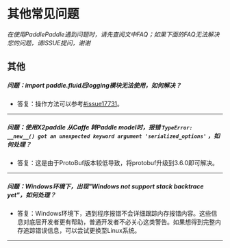 # 其他常见问题


*在使用PaddlePaddle遇到问题时，请先查阅文中FAQ；如果下面的FAQ无法解决您的问题，请ISSUE提问，谢谢*

## 其他

##### 问题：import paddle.fluid后logging模块无法使用，如何解决？

+ 答复：操作方法可以参考[#issue17731](https://github.com/PaddlePaddle/Paddle/issues/17731)。

----------

##### 问题：使用X2paddle 从Caffe 转Paddle model时，报错 `TypeError: __new__() got an unexpected keyword argument 'serialized_options'` ，如何处理？

+ 答复：这是由于ProtoBuf版本较低导致，将protobuf升级到3.6.0即可解决。

----------

##### 问题：Windows环境下，出现"Windows not support stack backtrace yet"，如何处理？

+ 答复：Windows环境下，遇到程序报错不会详细跟踪内存报错内容。这些信息对底层开发者更有帮助，普通开发者不必关心这类警告。如果想得到完整内存追踪错误信息，可以尝试更换至Linux系统。

----------
